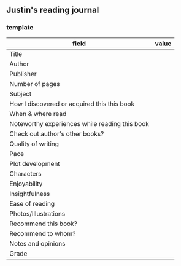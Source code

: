 ## Justin's reading journal

### template
field           | value 
----------------|------ 
Title           |
Author          | 
Publisher       | 
Number of pages |
Subject         |  
How I discovered or acquired this this book| 
When & where read|
Noteworthy experiences while reading this book|
Check out author's other books?|
Quality of writing|
Pace|
Plot development|
Characters|
Enjoyability|
Insightfulness|
Ease of reading|
Photos/Illustrations|
Recommend this book?|
Recommend to whom?|
Notes and opinions|
Grade|
